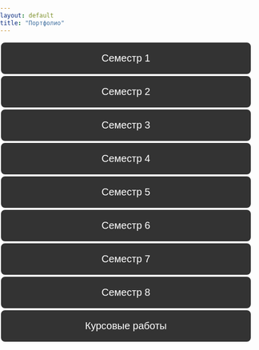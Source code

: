 ```yaml
---
layout: default
title: "Портфолио"
---
```

<style>
/* Основные стили */
body {
  font-family: 'Roboto', sans-serif;
  margin: 0;
  padding: 0;
}

/* Шапка сайта */
header {
  padding: 20px 0;
  position: fixed;
  width: 100%;
  top: 0;
  left: 0;
  z-index: 1000;
}

header nav ul {
  list-style-type: none;
  margin: 0;
  padding: 0;
  display: flex;
  justify-content: flex-start;
  gap: 20px;
  padding-left: 20px;
}

header nav li {
  display: inline;
}

header nav a {
  text-decoration: none;
  font-weight: bold;
  font-size: 18px;
  padding: 12px 25px;
  border-radius: 5px;
  transition: background-color 0.3s ease, transform 0.2s ease;
}

header nav a:hover {
  transform: scale(1.05);
}

/* Изначально скрываем списки дисциплин */
.discipline-list {
  display: none;
  list-style-type: none;
  margin: 10px 0 0 20px;
  padding: 0;
}

/* Показываем список, если у него есть класс open */
.discipline-list.open {
  display: block;
}

/* Кнопки */
.semester-btn {
  background-color: #333; /* Тёмный фон */
  color: #fff; /* Белый текст */
  font-size: 20px; /* Увеличенный размер шрифта */
  padding: 20px 0; /* Убираем горизонтальные отступы, чтобы кнопка растягивалась */
  border: 2px solid #fff; /* Белая рамка */
  border-radius: 10px; /* Закруглённые углы */
  cursor: pointer; /* Курсор как рука */
  transition: all 0.3s ease; /* Плавный переход для эффектов */
  text-align: center; /* Выравнивание текста по центру */
  display: block; /* Сделать кнопку блочным элементом для растяжения */
  width: 100%; /* Растягиваем кнопку на всю ширину */
}

.semester-btn:hover {
  background-color: #444; /* Освежение фона при наведении */
  transform: scale(1.05); /* Увеличение кнопки при наведении */
}

.semester-btn:focus {
  outline: none; /* Убираем контур при фокусе */
  box-shadow: 0 0 10px rgba(255, 255, 255, 0.5); /* Лёгкая подсветка при фокусе */
}

/* Стили для всплывающих подсказок */
.semester {
  position: relative;
}

.semester-btn[data-tooltip] {
  position: relative;
}

.semester-btn[data-tooltip]:hover::before {
  content: attr(data-tooltip);
  position: absolute;
  top: -10px;
  left: 50%;
  transform: translateX(-50%) translateY(-100%);
  background-color: rgba(0, 0, 0, 0.9);
  color: white;
  padding: 12px 16px;
  border-radius: 8px;
  font-size: 14px;
  line-height: 1.4;
  white-space: pre-wrap;
  max-width: 400px;
  width: max-content;
  z-index: 1001;
  box-shadow: 0 4px 12px rgba(0, 0, 0, 0.3);
  opacity: 0;
  animation: fadeIn 0.3s ease-in-out forwards;
}

.semester-btn[data-tooltip]:hover::after {
  content: "";
  position: absolute;
  top: -2px;
  left: 50%;
  transform: translateX(-50%);
  border: 8px solid transparent;
  border-top-color: rgba(0, 0, 0, 0.9);
  z-index: 1001;
}

@keyframes fadeIn {
  from { opacity: 0; transform: translateX(-50%) translateY(-100%) scale(0.8); }
  to { opacity: 1; transform: translateX(-50%) translateY(-100%) scale(1); }
}


</style>

<div class="semester">
  <button class="semester-btn" data-tooltip="На начальном этапе обучения формировалась база фундаментальных знаний. Изучались дисциплины, закладывающие основы математического, логического и технического мышления, а также развивались навыки академического письма и исследовательской деятельности.">Семестр 1</button>
  <ul class="discipline-list">
    <li>Модуль "Дискретные структуры". Дискретная математика для программистов
    </li>
    <li>Модуль "Информатика и физика для инженеров". Информатика</li>
    <li>Модуль "Информатика и физика для инженеров". Физика</li>
    <li>Модуль "Информационные технологии в математике и физике". Информационные технологии в математике</li>
    <li>Модуль "Информационные технологии в математике и физике". Основы компьютерной алгебры</li>
    <li>Модуль "Математика для инженеров". Линейная алгебра и теория матриц</li>
    <li>Модуль "Общекультурный мировоззренческий экономический". Безопасность жизнедеятельности</li>
    <li>Модуль "Общекультурный мировоззренческий экономический". Физическая культура и спорт</li>
    <li>Модуль "Общекультурный мировоззренческий экономический". Философия</li>
    <li>Модуль "Общекультурный мировоззренческий экономический". Экономика</li>
    <li>Первая помощь при заболеваниях и травмах</li>
  </ul>
</div>

<div class="semester">
  <button class="semester-btn" data-tooltip="Образовательный процесс был направлен на расширение теоретических знаний и формирование навыков анализа и решения прикладных задач. Акцент сделан на междисциплинарный подход и развитие алгоритмического мышления.">Семестр 2</button>
  <ul class="discipline-list">
    <li>Модуль "Дискретные структуры"</li>
    <li>Модуль "Информатика и физика для инженеров". Физика</li>
    <li>Модуль "Информационные технологии в математике и физике". Информационные технологии</li>
    <li>Модуль "Математика для инженеров". Аналитическая геометрия</li>
    <li>Модуль "Математика для инженеров". Линейная алгебра и теория матриц</li>
    <li>Модуль "Математика для инженеров". Математический анализ</li>
    <li><a href="https://drive.google.com/drive/folders/1Ab85ZhB8yPWytwndIkNJoFg71iTb69wg?usp=sharing" target="_blank">Модуль "Общекультурный мировоззренческий экономический". Иностранный язык (английский)</a></li>
    <li>Модуль "Общекультурный мировоззренческий экономический". История</li>
    <li>Программирование</li>
    <li>Физическая культура и спорт (элективная дисциплина)</li>
  </ul>
</div>

<div class="semester">
  <button class="semester-btn" data-tooltip="Продолжилось углубление в профильные дисциплины. Формировались компетенции в области моделирования, проектирования и системного анализа. Значительное внимание уделялось практической реализации теоретических концепций.">Семестр 3</button>
  <ul class="discipline-list">
    <li>Модуль "Информатика и физика для инженеров". Физика</li>
    <li>Модуль "Информационные технологии в математике и физике". Физика полупроводников</li>
    <li><a href="https://drive.google.com/drive/folders/1_XIg_-9ehoj7kbVlUtkgG_qZCruqn_VN?usp=sharing" target="_blank">Модуль "Технологии и методы вычислений". Анализ данных и основы Data science</a></li>
    <li><a href="https://drive.google.com/drive/folders/1w1VdbTrgnDUovlewEbVZEwzV2ySPeeXb?usp=sharing" target="_blank">Модуль "Технологии и методы вычислений". Вычислительная математика</a></li>
  </ul>
</div>

<div class="semester">
  <button class="semester-btn" data-tooltip="Обучение сосредоточилось на освоении специализированных инструментов и технологий. Особое внимание уделялось работе в команде, проектной деятельности и применению полученных знаний в практических кейсах.">Семестр 4</button>
  <ul class="discipline-list">
    <li><a href="https://drive.google.com/drive/folders/1KqYW0EuAi2n5zcdYxtmTzGzP2tnxplIZ?usp=sharing" target="_blank">Модуль "Компьютерная графика и управление информацией". Базы данных</a></li>
    <li>Модуль "Математика для инженеров". Интегралы и дифференциальные уравнения</li>
    <li><a href="https://drive.google.com/drive/folders/1Ab85ZhB8yPWytwndIkNJoFg71iTb69wg?usp=sharing" target="_blank">Модуль "Общекультурный мировоззренческий экономический". Иностранный язык (английский)</a></li>
    <li>Модуль "Организация и архитектура ЭВМ". Вычислительная техника</li>
    <li>Модуль "Организация и архитектура ЭВМ". Операционные системы</li>
    <li>Модуль "Проектирование и разработка веб-решений"</li>
    <li><a href="https://drive.google.com/drive/folders/1_XIg_-9ehoj7kbVlUtkgG_qZCruqn_VN?usp=sharing" target="_blank">Модуль "Технологии и методы вычислений". Анализ данных и основы Data science</a></li>
    <li>Модуль "Технологии и методы вычислений". Технологии компьютерного моделирования</li>
    <li>Программирование</li>
  </ul>
</div>

<div class="semester">
  <button class="semester-btn" data-tooltip="Расширялись профессиональные компетенции за счёт комплексных дисциплин и прикладных курсов. Акцент был сделан на разработку, тестирование и оптимизацию решений, а также на формирование устойчивых навыков проектной деятельности.">Семестр 5</button>
  <ul class="discipline-list">
    <li>Модуль "Информационные ресурсы и средства профессиональной деятельности инженера". Пакеты прикладных программ для статистической обработки и анализа данных</li>
    <li>Модуль "Информационные технологии в управлении в IT-компании". IT-менеджмент</li>
    <li>Модуль "Информационные технологии в управлении в IT-компании". Основы бизнес-информатики</li>
    <li>Модуль "Информационные технологии". Информационные технологии в изучении иностранных языков</li>
    <li>Модуль "Компьютерная графика и управление информацией". Компьютерная графика</li>
    <li>Модуль "Компьютерная графика и управление информацией". Математические основы компьютерной графики</li>
    <li>Модуль "Организация и архитектура ЭВМ". Сети и телекоммуникации</li>
    <li>Программирование</li>
  </ul>
</div>

<div class="semester">
  <button class="semester-btn" data-tooltip="Значительная часть семестра была посвящена реализации индивидуальных и групповых проектов. Образовательный процесс обеспечивал интеграцию теоретических знаний с профессиональной практикой, укрепляя исследовательские и технические навыки.">Семестр 6</button>
  <ul class="discipline-list">
    <li>Модуль "Информационные ресурсы и средства профессиональной деятельности инженера". Математические основы глубокого обучения</li>
    <li>Модуль "Информационные технологии в управлении в IT-компании". Основы электронного управления</li>
    <li>Модуль "Информационные технологии". Основы корпоративного электронного обучения</li>
    <li>Модуль "Информационные технологии". Прикладные информационные технологии</li>
    <li>Модуль "Компьютерная графика и управление информацией". Инженерная графика</li>
    <li><a href="https://drive.google.com/drive/folders/1Ab85ZhB8yPWytwndIkNJoFg71iTb69wg?usp=sharing" target="_blank">Модуль "Общекультурный мировоззренческий экономический". Иностранный язык (английский)</a></li>
    <li>Модуль "Организация и архитектура ЭВМ". Защита информации</li>
    <li>Модуль "Организация и архитектура ЭВМ". Основы машинного обучения</li>
    <li>Модуль "Организация и архитектура ЭВМ". Техники и технологии визуализации данных</li>
    <li>Программирование</li>
    <li>Физическая культура и спорт (элективная дисциплина)</li>
  </ul>
</div>

<div class="semester">
  <button class="semester-btn" data-tooltip="Программа семестра была сосредоточена на углублённом изучении профильных дисциплин и подготовке к выпускной квалификационной работе. В рамках занятий особое внимание уделялось прикладным аспектам и междисциплинарным связям. Учебная нагрузка сочеталась с планированием будущих проектов и практической реализацией изученного материала.">Семестр 7</button>
  <ul class="discipline-list">
    <li>Модуль "Информационные ресурсы и средства профессиональной деятельности инженера". Организация электронной образовательной среды</li>
    <li>Модуль "Информационные ресурсы и средства профессиональной деятельности инженера". Управление программными проектами</li>
    <li>Модуль "Общекультурный мировоззренческий экономический". Иностранный язык (английский)</li>
    <li>Модуль "Информационные технологии в управлении в IT-компании". Управление проектами разработки программного обеспечения</li>
    <li>Модуль "Математика для инженеров". Обработка данных и статистика</li>
    <li>Модуль "Математика для инженеров". Теория графов и её применение</li>
    <li>Программирование</li>
  </ul>
</div>

<div class="semester">
  <button class="semester-btn" data-tooltip="Заключительный семестр ориентирован на завершение учебной траектории и оформление выпускной квалификационной работы. Учебный процесс включал систематизацию теоретических знаний, развитие аналитических навыков и выполнение требований, предусмотренных учебным планом.">Семестр 8</button>
  <ul class="discipline-list">
    <li>Модуль "Информационные ресурсы и средства профессиональной деятельности инженера". Мировые информационные ресурсы и цифровые библиотеки</li>
    <li>Модуль "Информационные ресурсы и средства профессиональной деятельности инженера". Социальные и профессиональные вопросы информатики и ИТ</li>
    <li>Модуль "Информационные технологии в управлении в IT-компании". IT-рекрутмент</li>
    <li>Модуль "Информационные технологии в управлении в IT-компании". Информационные технологии оценки персонала</li>
    <li>Модуль "Информационные технологии и системы"</li>
    <li>Модуль "Информационные технологии и системы". Математические методы для исследования сферы образования</li>
    <li>Модуль "Особенности профеcсиональной иноязычной коммуникации"</li>
    <li>Модуль "Учебно-исследовательский"</li>
    <li>Модуль "Учебно-исследовательский". Языки написания спецификаций</li>
  </ul>
</div>

<div class="semester">
  <button class="semester-btn">Курсовые работы</button>
  <ul class="discipline-list">
    <li><a href="https://docs.google.com/document/d/1TFB7TqZdEFkkUzL1rj_A81dB_XHum6FA/edit?usp=sharing&ouid=108516826124833879059&rtpof=true&sd=true" target="_blank">Вычислительный эксперимент по изучению законов идеального газа</a></li>
    <li><a href="https://docs.google.com/document/d/1W-F8l7CJ-AuVSWiCxvmiyA-25Y9cHSRp/edit" target="_blank">Компьютерное моделирование упругового тела</a></li>
    <li><a href="https://drive.google.com/drive/folders/1T7Aqjhe4q5axJP08q0KDe75FzJEjBHK0?usp=sharing" target="_blank">Исследование взаимосвязи между экономическим развитием и энергетической продукцией: корреляционный анализ</a></li>
    <li><a href="https://docs.google.com/document/d/1VAaOrHn4Kml_B7_E56xf3H8rR53WnVZr/edit?usp=sharing&ouid=108516826124833879059&rtpof=true&sd=true" target="_blank">Проектирование и разработка электронного портфолио по дисциплине "Основы корпоративного электронного обучения"</a></li>
  </ul>
</div>


<script>
  // Получаем все кнопки с классом .semester-btn
  const semesterButtons = document.querySelectorAll('.semester-btn');

  // Добавляем обработчик события на каждую кнопку
  semesterButtons.forEach(button => {
    button.addEventListener('click', function() {
      // Находим ближайший список дисциплин к кнопке
      const disciplineList = this.nextElementSibling;

      // Переключаем отображение списка дисциплин
      disciplineList.classList.toggle('open'); // Добавляем/удаляем класс open для анимации
    });
  });
</script>
